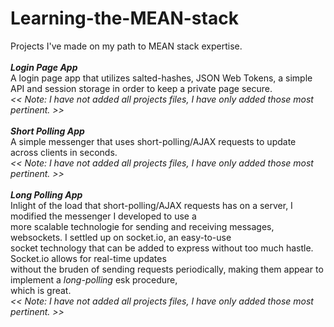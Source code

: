# Learning-the-MEAN-stack
Projects I've made on my path to MEAN stack expertise. <br/> <br/>
***Login Page App*** <br/>
A login page app that utilizes salted-hashes, JSON Web Tokens, a simple API and session storage in order to keep a private page secure. <br/>
*<< Note: I have not added all projects files, I have only added those most pertinent. >>* <br/> <br/>
***Short Polling App*** <br/>
A simple messenger that uses short-polling/AJAX requests to update across clients in seconds. <br/>
*<< Note: I have not added all projects files, I have only added those most pertinent. >>* <br/> <br/>
***Long Polling App*** <br/>
Inlight of the load that short-polling/AJAX requests has on a server, I modified the messenger I developed to use a <br/>
more scalable technologie for sending and receiving messages, websockets. I settled up on socket.io, an easy-to-use <br/>
socket technology that can be added to express without too much hastle. Socket.io allows for real-time updates <br/>
without the bruden of sending requests periodically, making them appear to implement a *long-polling* esk procedure, <br/>
which is great. <br/>
*<< Note: I have not added all projects files, I have only added those most pertinent. >>* 
